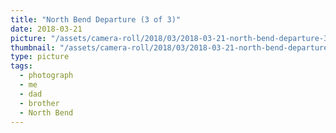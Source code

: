 ```yaml
---
title: "North Bend Departure (3 of 3)"
date: 2018-03-21
picture: "/assets/camera-roll/2018/03/2018-03-21-north-bend-departure-3/20180321_223758702_iOS.jpg"
thumbnail: "/assets/camera-roll/2018/03/2018-03-21-north-bend-departure-3/20180321_223758702_iOS-thumbnail.jpg"
type: picture
tags:
  - photograph
  - me
  - dad
  - brother
  - North Bend
---
```

